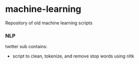 # machine-learning
Repository of old machine learning scripts

### NLP

twitter sub contains:
* script to clean, tokenize, and remove stop words using nltk  

